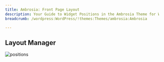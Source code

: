 ```yaml
---
title: Ambrosia: Front Page Layout
description: Your Guide to Widget Positions in the Ambrosia Theme for WordPress
breadcrumb: /wordpress:WordPress/!themes:Themes/ambrosia:Ambrosia

---
```


Layout Manager
-----

![positions](assets/outline_home.png)

